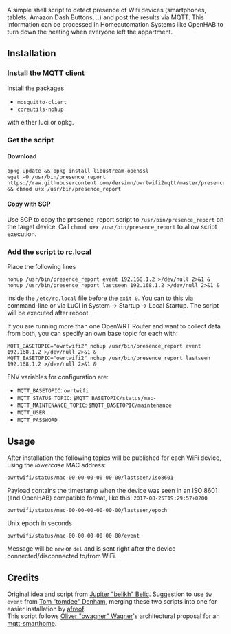 A simple shell script to detect presence of Wifi devices (smartphones, tablets, Amazon Dash Buttons, ..) and post the results via MQTT. This information can be processed in Homeautomation Systems like OpenHAB to turn down the heating when everyone left the appartment.

Installation
------------

### Install the MQTT client

Install the packages

- `mosquitto-client`
- `coreutils-nohup`

with either luci or opkg.

### Get the script

#### Download

    opkg update && opkg install libustream-openssl
    wget -O /usr/bin/presence_report https://raw.githubusercontent.com/dersimn/owrtwifi2mqtt/master/presence_report && chmod u+x /usr/bin/presence_report

#### Copy with SCP

Use SCP to copy the presence_report script to `/usr/bin/presence_report` on the target device.
Call `chmod u+x /usr/bin/presence_report` to allow script execution.

### Add the script to rc.local

Place the following lines

    nohup /usr/bin/presence_report event 192.168.1.2 >/dev/null 2>&1 &
    nohup /usr/bin/presence_report lastseen 192.168.1.2 >/dev/null 2>&1 &

inside the `/etc/rc.local` file before the `exit 0`. You can to this via command-line or via LuCI in System -> Startup -> Local Startup. The script will be executed after reboot.

If you are running more than one OpenWRT Router and want to collect data from both, you can specify an own base topic for each with:

    MQTT_BASETOPIC="owrtwifi2" nohup /usr/bin/presence_report event 192.168.1.2 >/dev/null 2>&1 &
    MQTT_BASETOPIC="owrtwifi2" nohup /usr/bin/presence_report lastseen 192.168.1.2 >/dev/null 2>&1 &

ENV variables for configuration are:

- `MQTT_BASETOPIC`: `owrtwifi`
- `MQTT_STATUS_TOPIC`: `$MQTT_BASETOPIC/status/mac-`
- `MQTT_MAINTENANCE_TOPIC`: `$MQTT_BASETOPIC/maintenance`
- `MQTT_USER`
- `MQTT_PASSWORD`

Usage
-----

After installation the following topics will be published for each WiFi device, using the _lowercase_ MAC address:

	owrtwifi/status/mac-00-00-00-00-00-00/lastseen/iso8601

Payload contains the timestamp when the device was seen in an ISO 8601 (and OpenHAB) compatible format, like this: `2017-08-25T19:29:57+0200`

	owrtwifi/status/mac-00-00-00-00-00-00/lastseen/epoch

Unix epoch in seconds

	owrtwifi/status/mac-00-00-00-00-00-00/event

Message will be `new` or `del` and is sent right after the device connected/disconnected to/from WiFi.


Credits
-------

Original idea and script from [Jupiter "belikh" Belic](http://community.openhab.org/users/belikh). Suggestion to use `iw event` from [Tom "tomdee" Denham](https://github.com/tomdee), merging these two scripts into one for easier installation by [afreof](https://github.com/afreof).  
This script follows [Oliver "owagner" Wagner](https://github.com/owagner)'s architectural proposal for an [mqtt-smarthome](https://github.com/mqtt-smarthome/mqtt-smarthome).
